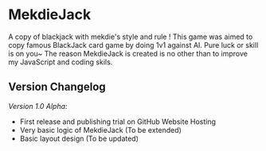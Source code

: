 # MekdieJack
A copy of blackjack with mekdie's style and rule ! This game was aimed to copy famous BlackJack card game by doing 1v1 against AI. Pure luck or skill is on you~ The reason MekdieJack is created is no other than to improve my JavaScript and coding skils.

## Version Changelog
*Version 1.0 Alpha:*
- First release and publishing trial on GitHub Website Hosting
- Very basic logic of MekdieJack (To be extended)
- Basic layout design (To be updated)
